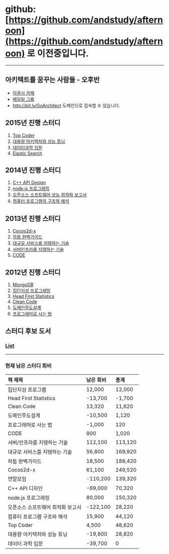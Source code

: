 # github: [https://github.com/andstudy/afternoon](https://github.com/andstudy/afternoon) 로 이전중입니다. #


---


## 아키텍트를 꿈꾸는 사람들 - 오후반 ##
  * [아꿈사 카페](http://cafe.naver.com/architect1)
  * [메일링 그룹](https://groups.google.com/d/forum/goarchitect)
  * http://bit.ly/GoArchitect 도메인으로 접속할 수 있습니다.

## 2015년 진행 스터디 ##
  1. [Top Coder](https://code.google.com/p/architect/wiki/TopCoder?ts=1422237194&updated=TopCoder)
  1. [대용량 아키텍처와 성능 튜닝](https://code.google.com/p/architect/wiki/bigArchitecture?ts=1428124010&updated=bigArchitecture)
  1. [데이터과학 입문](https://code.google.com/p/architect/wiki/DoingDataScicence?ts=1432960606&updated=DoingDataScicence)
  1. [Elastic Search](https://code.google.com/p/architect/wiki/4th)


## 2014년 진행 스터디 ##
  1. [C++ API Design](https://code.google.com/p/architect/wiki/CPP_API_Design?ts=1390019641&updated=CPP_API_Design)
  1. [node.js 프로그래밍](https://code.google.com/p/architect/wiki/nodejs?ts=1396675448&updated=nodejs)
  1. [오픈소스 소프트웨어 성능 최적화 보고서](https://code.google.com/p/architect/wiki/OpenSourcePerformance?ts=1402887001&updated=OpenSourcePerformance)
  1. [컴퓨터 프로그램의 구조와 해석](https://code.google.com/p/architect/wiki/SICP)


## 2013년 진행 스터디 ##
  1. [Cocos2d-x](https://code.google.com/p/architect/wiki/cocos2d?ts=1382159553&updated=cocos2d)
  1. [하둡 완벽가이드](https://code.google.com/p/architect/wiki/Hadoop)
  1. [대규모 서비스를 지탱하는 기술](https://code.google.com/p/architect/wiki/BigService)
  1. [서버인프라를 지탱하는 기술](https://code.google.com/p/architect/wiki/Server_Infra?ts=1364617282&updated=Server_Infra)
  1. [CODE](http://code.google.com/p/architect/wiki/CODE)

## 2012년 진행 스터디 ##
  1. [MongoDB](http://code.google.com/p/architect/wiki/MongoDB)
  1. [집단지성 프로그래밍](http://code.google.com/p/architect/wiki/CollectiveIntelligenceInAction)
  1. [Head First Statistics](http://code.google.com/p/architect/wiki/HeadFirstStatistics)
  1. [Clean Code](http://code.google.com/p/architect/wiki/CleanCode)
  1. [도메인주도설계](http://code.google.com/p/architect/wiki/DomainDrivenDesign)
  1. [프로그래머로 사는 법](http://code.google.com/p/architect/wiki/MakingitBiginSoftware)

## 스터디 후보 도서 ##
### [List](http://code.google.com/p/architect/wiki/CandidateBooks?ts=1341027464&updated=CandidateBooks) ###

---


### 현재 남은 스터디 회비 ###
| 책 제목 | 남은 회비 | 총계 |
|:-----|:------|:---|
| 집단지성 프로그램 | 12,000 | 12,000 |
| Head First Statistics | -13,700 | -1,700 |
| Clean Code | 13,320 | 11,620 |
| 도메인주도설계 | -10,500 | 1,120 |
| 프로그래머로 사는 법 | -1,000 | 120|
| CODE | 900   | 1,020 |
| 서버/인프라를 지탱하는 기술 | 112,100 | 113,120|
| 대규모 서비스를 지탱하는 기술 | 56,800 | 169,920 |
| 하둡 완벽가이드 | 18,500 | 188,420 |
| Cocos2d-x | 61,100 | 249,520 |
| 연말모임 | -110,200 | 139,320 |
| C++ API 디자인 | -69,000| 70,320 |
| node.js 프로그래밍 | 80,000| 150,320 |
| 오픈소스 소프트웨어 최적화 보고서 | -122,100 | 28,220 |
| 컴퓨터 프로그램 구조와 해석 | 15,900 | 44,120 |
| Top Coder | 4,500 | 48,620 |
| 대용량 아키텍처와 성능 튜닝 | -19,800 | 28,820 |
| 데이터 과학 입문 | -39,700 | 0  |
